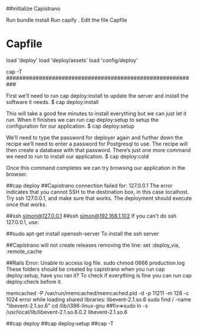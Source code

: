 ##initialize Capistrano

Run bundle install
Run capify .
Edit the file Capfile

# Capfile
load 'deploy'
load 'deploy/assets'
load 'config/deploy'

cap -T
###########################################################

First we’ll need to run cap deploy:install to update the server and install the software it needs.
$ cap deploy:install

This will take a good few minutes to install everything but we can just let it run. When it finishes we can run cap deploy:setup to setup the configuration for our application.
$ cap deploy:setup

We’ll need to type the password for deployer again and further down the recipe we’ll need to enter a password for Postgresql to use. The recipe will then create a database with that password. There’s just one more command we need to run to install our application.
$ cap deploy:cold

Once this command completes we can try browsing our application in the browser.

##cap deploy
##Capistrano connection failed for: 127.0.0.1
The error indicates that you cannot SSH to the destination box, in this case localhost. Try ssh 127.0.0.1, and make sure that works. The deployment should execute once that works.

##ssh simon@127.0.0.1
##ssh simon@192.168.1.102
If you can't do ssh 127.0.0.1, use:

##sudo apt-get install openssh-server
To install the ssh server

##Capistrano will not create releases
removing the line:
set :deploy_via, :remote_cache

##Rails Error: Unable to access log file.
sudo chmod 0666 production.log
These folders should be created by capistrano when you run cap deploy:setup, have you ran it? To check if everything is fine you can run cap deploy:check before it.



memcached -P /var/run/memcached/memcached.pid  -d -p 11211 -m 128 -c 1024
error while loading shared libraries: libevent-2.1.so.6
sudo find / -name "libevent-2.1.so.6"
cd /lib/i386-linux-gnu
##fix=>sudo ln -s /usr/local/lib/libevent-2.1.so.6.0.2 libevent-2.1.so.6


##cap deploy
##cap deploy:setup
##cap -T














